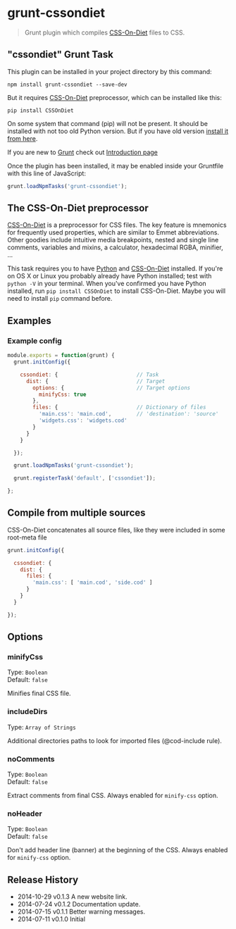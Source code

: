 # grunt-cssondiet

> Grunt plugin which compiles [CSS-On-Diet](http://cssondiet.com) files to CSS. 


## "cssondiet" Grunt Task

This plugin can be installed in your project directory by this command:
```shell
npm install grunt-cssondiet --save-dev
```

But it requires [CSS-On-Diet](http://cssondiet.com) preprocessor, which can be installed
like this:
```shell
pip install CSSOnDiet
```

On some system that command (pip) will not be present. It should be installed with not too old
Python version. But if you have old version [install it from
here](https://pip.pypa.io/en/latest/installing.html).

If you are new to [Grunt](http://gruntjs.com/) check out [Introduction
page](http://gruntjs.com/getting-started)

Once the plugin has been installed, it may be enabled inside your Gruntfile with this line of JavaScript:

```js
grunt.loadNpmTasks('grunt-cssondiet');
```

## The CSS-On-Diet preprocessor

[CSS-On-Diet](http://cssondiet.com) is a preprocessor for CSS files. The key feature is mnemonics for frequently used properties, which are similar to Emmet abbreviations. Other goodies include intuitive media breakpoints, nested and single line comments, variables and mixins, a calculator, hexadecimal RGBA, minifier, ...

This task requires you to have [Python](https://www.python.org/download/)
and [CSS-On-Diet](http://cssondiet.com) installed. If you're on OS X or Linux you probably
already have Python installed; test with `python -V` in your terminal. When you've confirmed you have
Python installed, run `pip install CSSOnDiet` to install CSS-On-Diet.
Maybe you will need to install `pip` command before.


## Examples

### Example config

```javascript
module.exports = function(grunt) {
  grunt.initConfig({

    cssondiet: {                         // Task
      dist: {                            // Target
        options: {                       // Target options
          minifyCss: true       
        },
        files: {                         // Dictionary of files
          'main.css': 'main.cod',        // 'destination': 'source' 
          'widgets.css': 'widgets.cod'
        }
      }
    }

  });

  grunt.loadNpmTasks('grunt-cssondiet');

  grunt.registerTask('default', ['cssondiet']);

};
```

## Compile from multiple sources

CSS-On-Diet concatenates all source files, like they were included in some root-meta file

```javascript
grunt.initConfig({

  cssondiet: {
    dist: {
      files: {
        'main.css': [ 'main.cod', 'side.cod' ]
      }
    }
  }

});
```

## Options

### minifyCss

Type: `Boolean`  
Default: `false`

Minifies final CSS file.

### includeDirs

Type: `Array of Strings`

Additional directories paths to look for imported files (@cod-include rule).

### noComments

Type: `Boolean`  
Default: `false`

Extract comments from final CSS. Always enabled for `minify-css` option.

### noHeader

Type: `Boolean`  
Default: `false`

Don't add header line (banner) at the beginning of the CSS. Always enabled for `minify-css` option.


## Release History
 * 2014-10-29  v0.1.3  A new website link.
 * 2014-07-24  v0.1.2  Documentation update.
 * 2014-07-15  v0.1.1  Better warning messages. 
 * 2014-07-11  v0.1.0  Initial
